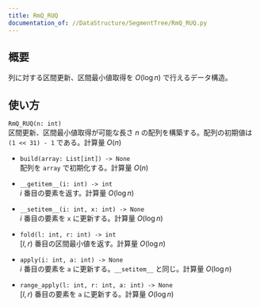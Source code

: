 ```yaml
---
title: RmQ_RUQ
documentation_of: //DataStructure/SegmentTree/RmQ_RUQ.py
---
```


## 概要
列に対する区間更新、区間最小値取得を $O(\log n)$ で行えるデータ構造。

## 使い方
`RmQ_RUQ(n: int)`  
区間更新、区間最小値取得が可能な長さ $n$ の配列を構築する。配列の初期値は `(1 << 31) - 1` である。計算量 $O(n)$

- `build(array: List[int]) -> None`  
配列を `array` で初期化する。計算量 $O(n)$

- `__getitem__(i: int) -> int`  
$i$ 番目の要素を返す。計算量 $O(\log n)$

- `__setitem__(i: int, x: int) -> None`  
$i$ 番目の要素を `x` に更新する。計算量 $O(\log n)$

- `fold(l: int, r: int) -> int`  
$[l, r)$ 番目の区間最小値を返す。計算量 $O(\log n)$

- `apply(i: int, a: int) -> None`  
$i$ 番目の要素を `a` に更新する。`__setitem__` と同じ。計算量 $O(\log n)$

- `range_apply(l: int, r: int, a: int) -> None`  
$[l, r)$ 番目の要素を `a` に更新する。計算量 $O(\log n)$